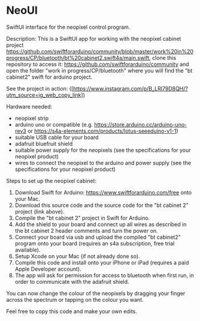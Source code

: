 # NeoUI
SwiftUI interface for the neopixel control program.

Description:
This is a SwiftUI app for working with the neopixel cabinet project
https://github.com/swiftforarduino/community/blob/master/work%20in%20progress/CP/bluetooth/bt%20cabinet2.swift4a/main.swift,
clone this repository to access it: https://github.com/swiftforarduino/community and open the folder "work in progress/CP/bluetooth"
where you will find the "bt cabinet2" swift for arduino project.



See the project in action:
([https://www.instagram.com/p/B_LRl79D8QH/?utm_source=ig_web_copy_link])



Hardware needed:
* neopixel strip
* arduino uno or compatible (e.g. https://store.arduino.cc/arduino-uno-rev3 or https://s4a-elements.com/products/lotus-seeeduino-v1-1)
* suitable USB cable for your board
* adafruit bluefruit shield
* suitable power supply for the neopixels (see the specifications for your neopixel product)
* wires to connect the neopixel to the arduino and power supply (see the specifications for your neopixel product)

Steps to set up the neopixel cabinet:
1) Download Swift for Arduino: https://www.swiftforarduino.com/free onto your Mac.
2) Download this source code and the source code for the "bt cabinet 2" project (link above).
3) Compile the "bt cabinet 2" project in Swift for Arduino.
4) Add the shield to your board and connect up all wires as described in the bt cabinet 2 header comments and turn the power on.
5) Connect your board via usb and upload the compiled "bt cabinet2" program onto your board (requires an s4a subscription, free trial available).
6) Setup Xcode on your Mac (if not already done so).
7) Compile this code and install onto your iPhone or iPad (requires a paid Apple Developer account).
8) The app will ask for permission for access to bluetooth when first run, in order to communicate with the adafruit shield.

You can now change the colour of the neopixels by dragging your finger across the spectrum or tapping on the colour you want.

Feel free to copy this code and make your own edits.
